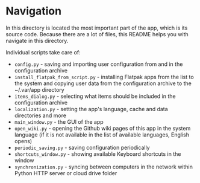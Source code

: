 # Navigation
In this directory is located the most important part of the app, which is its source code.
Because there are a lot of files, this README helps you with navigate in this directory.

Individual scripts take care of:
- `config.py` - saving and importing user configuration from and in the configuration archive
- `install_flatpak_from_script.py` - installing Flatpak apps from the list to the system and copying user data from the configuration archive to the ~/.var/app directory
- `items_dialog.py` - selecting what items should be included in the configuration archive
- `localization.py` - setting the app's language, cache and data directories and more
- `main_window.py` - the GUI of the app
- `open_wiki.py` - opening the Github wiki pages of this app in the system language (if it is not available in the list of available languages, English opens)
- `periodic_saving.py` - saving configuration periodically
- `shortcuts_window.py` - showing available Keyboard shortcuts in the window
- `synchronization.py` - syncing between computers in the network within Python HTTP server or cloud drive folder
